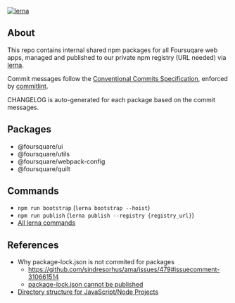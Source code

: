 [![lerna](https://img.shields.io/badge/maintained%20with-lerna-cc00ff.svg)](https://lerna.js.org/)

## About

This repo contains internal shared npm packages for all Foursuqare web apps, managed and published to our private npm registry (URL needed) via [lerna](https://github.com/lerna/lerna).

Commit messages follow the [Conventional Commits Specification](https://www.conventionalcommits.org/en), enforced by [commitlint](https://github.com/conventional-changelog/commitlint).

CHANGELOG is auto-generated for each package based on the commit messages.

## Packages

- @foursquare/ui
- @foursquare/utils
- @foursquare/webpack-config
- @foursquare/quilt

## Commands

- `npm run bootstrap` (`lerna bootstrap --hoist`)
- `npm run publish` (`lerna publish --registry {registry_url}`)
- [All lerna commands](https://github.com/lerna/lerna/tree/master/commands)

## References

- Why package-lock.json is not commited for packages
  - https://github.com/sindresorhus/ama/issues/479#issuecomment-310661514
  - [package-lock.json cannot be published](https://docs.npmjs.com/files/package-lock.json)
- [Directory structure for JavaScript/Node Projects](https://gist.github.com/tracker1/59f2c13044315f88bee9)
